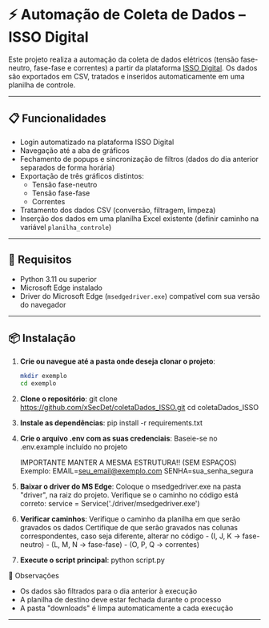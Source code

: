 # ⚡ Automação de Coleta de Dados – ISSO Digital

Este projeto realiza a automação da coleta de dados elétricos (tensão fase-neutro, fase-fase e correntes) a partir da plataforma [ISSO Digital](https://dmi.isso.digital). Os dados são exportados em CSV, tratados e inseridos automaticamente em uma planilha de controle.

---

## 📋 Funcionalidades

- Login automatizado na plataforma ISSO Digital
- Navegação até a aba de gráficos
- Fechamento de popups e sincronização de filtros (dados do dia anterior separados de forma horária)
- Exportação de três gráficos distintos:
  - Tensão fase-neutro
  - Tensão fase-fase
  - Correntes
- Tratamento dos dados CSV (conversão, filtragem, limpeza)
- Inserção dos dados em uma planilha Excel existente (definir caminho na variável `planilha_controle`)

---

## 🧰 Requisitos

- Python 3.11 ou superior
- Microsoft Edge instalado
- Driver do Microsoft Edge (`msedgedriver.exe`) compatível com sua versão do navegador

---

## 📦 Instalação

1. **Crie ou navegue até a pasta onde deseja clonar o projeto**:
   ```bash
   mkdir exemplo
   cd exemplo

2. **Clone o repositório**:
    git clone https://github.com/xSecDet/coletaDados_ISSO.git
    cd coletaDados_ISSO

3. **Instale as dependências**:
   pip install -r requirements.txt 

4. **Crie o arquivo .env com as suas credenciais**:
    Baseie-se no .env.example incluído no projeto

    IMPORTANTE MANTER A MESMA ESTRUTURA!! (SEM ESPAÇOS)
    Exemplo:
        EMAIL=seu_email@exemplo.com
        SENHA=sua_senha_segura

5. **Baixar o driver do MS Edge**:
    Coloque o msedgedriver.exe na pasta "driver", na raiz do projeto.
    Verifique se o caminho no código está correto: service = Service('./driver/msedgedriver.exe')

6. **Verificar caminhos**:
    Verifique o caminho da planilha em que serão gravados os dados
    Certifique de que serão gravados nas colunas correspondentes, caso seja diferente, alterar no código
        - (I, J, K -> fase-neutro)
        - (L, M, N -> fase-fase)
        - (O, P, Q -> correntes)

7. **Execute o script principal**:
    python script.py

📌 Observações
- Os dados são filtrados para o dia anterior à execução
- A planilha de destino deve estar fechada durante o processo
- A pasta "downloads" é limpa automaticamente a cada execução

---